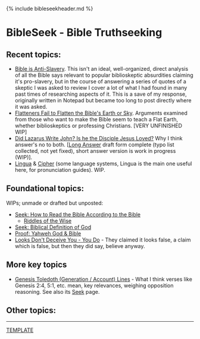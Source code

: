 {% include bibleseekheader.md %}
# BibleSeek - Bible Truthseeking

## Recent topics:

- [Bible is Anti-Slavery](BibleIsAntiSlavery). This isn't an ideal, well-organized, direct analysis of all the Bible says relevant to popular biblioskeptic absurdities claiming it's pro-slavery, but in the course of answering a series of quotes of a skeptic I was asked to review I cover a lot of what I had found in many past times of researching aspects of it. This is a save of my response, originally written in Notepad but became too long to post directly where it was asked.
- [Flatteners Fail to Flatten the Bible's Earth or Sky](FlattenerFail). Arguments examined from those who want to make the Bible seem to teach a Flat Earth, whether biblioskeptics or professing Christians. [VERY UNFINISHED WIP]
- [Did Lazarus Write John? Is he the Disciple Jesus Loved?](DidLazarusWriteJohn_ShortAnswer) Why I think answer's no to both. [[Long Answer](DidLazarusWriteJohn) draft form complete (typo list collected, not yet fixed), short answer version is work in progress (WIP)].
- [Lingua](Lingua) & [Cipher](Cipher) (some language systems, Lingua is the main one useful here, for pronunciation guides). WIP.
## Foundational topics:

WIPs; unmade or drafted but unposted:
- [Seek: How to Read the Bible According to the Bible](HowToRead)
  - [Riddles of the Wise](RiddlesWise)
- [Seek: Biblical Definition of God](BibleDefinesGod)
- [Proof: Yahweh God & Bible](ProofOfYahweh)
- [Looks Don't Deceive You - You Do](LooksDontDeceive) - They claimed it looks false, a claim which is false, but then they did say, believe anyway.

## More key topics
- [Genesis Toledoth (Generation / Account) Lines](ToledothTheory) - What I think verses like Genesis 2:4, 5:1, etc. mean, key relevances, weighing opposition reasoning. See also its [Seek]() page.


## Other topics:



---
[TEMPLATE](!PageTemplate) 
